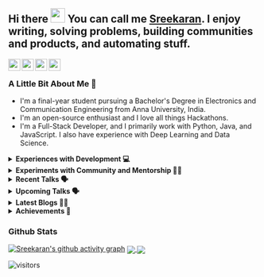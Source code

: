 <!--
**sreekaransrinath/sreekaransrinath** is a ✨ _special_ ✨ repository because its `README.md` (this file) appears on your GitHub profile.

Here are some ideas to get you started:

- 🔭 I’m currently working on ...
- 🌱 I’m currently learning ...
- 👯 I’m looking to collaborate on ...
- 🤔 I’m looking for help with ...
- 💬 Ask me about ...
- 📫 How to reach me: ...
- 😄 Pronouns: ...
- ⚡ Fun fact: ...
- 🌱 I’m currently learning ReactJS, and deep-diving into Deep Learning and Data Science
- 👯 I’m looking to collaborate on projects based on what I'm learning right now
- 🥅 2021 Goals: 
  - Grow my Twitter following and post regular, quality content ([@sk4rn][twitter] ;));
  - Contribute more to Open Source projects;
  - Learn Julia and Golang; 
  - Land my first job; 
  - Get into the MLH Fellowship;
  - Build a habit of blogging, on Hashnode;
- 🔭 I’m currently working on an easy-to-use Content Delivery System
- 😄 Pronouns: He / him
- 📫 How to reach me: I'm most active on Twitter, you can reach me there (feel free to connect on LinkedIn or shoot me an email as well!)
- 👯 I’m looking to collaborate on [Hackathons](https://devpost.com/hackathons). If you like my profile, feel free to get in touch with me!
- ### Connect with me:
[<img align="left" alt="Twitter" src="https://img.shields.io/twitter/follow/sk4rn?color=blue&label=%40sk4rn&logo=twitter&style=for-the-badge"/>][twitter]
[<img align="left" alt="Website" src="https://img.shields.io/website?down_color=red&down_message=offline&style=for-the-badge&up_message=online&url=https%3A%2F%2Fsreekaransrinath.github.io"/>][website]
[<img align="left" alt="Discord" src="https://img.shields.io/discord/384024830988648450?color=blue&label=Discord&logo=discord&style=for-the-badge"/>][discord]
[<img align="left" alt="LinkedIn" src="https://img.shields.io/badge/LinkedIn-0077B5?style=for-the-badge&logo=linkedin&logoColor=white"/>][linkedin]
-->

## Hi there <img src="https://github.com/TheDudeThatCode/TheDudeThatCode/blob/master/Assets/Hi.gif" width="29px"> You can call me [Sreekaran][website]. I enjoy writing, solving problems, building communities and products, and automating stuff.
<a href="https://twitter.com/sk4rn/">
  <img align="left" width="24px" src="https://cdn.jsdelivr.net/npm/ionicons@5.5.1/dist/ionicons/svg/logo-twitter.svg" style="color:#007bff !important"/>
</a>
<a href="https://skrn.ml">
  <img align="left" width="24px" src="https://cdn.jsdelivr.net/npm/ionicons@5.5.1/dist/ionicons/svg/planet-outline.svg" style="color:#007bff !important"/>
</a>
<a href="https://linkedin.com/in/sreekaran-srinath">
  <img align="left" width="24px" src="https://cdn.jsdelivr.net/npm/ionicons@5.5.1/dist/ionicons/svg/logo-linkedin.svg" style="color:#007bff !important"/>
</a>
<a href="mailto:sreekaran.srinath@gmail.com">
  <img align="left" width="24px" src="https://cdn.jsdelivr.net/npm/ionicons@5.5.1/dist/ionicons/svg/send-outline.svg" style="color:#007bff !important"/>
</a>
<br>

### A Little Bit About Me 📎
- I'm a final-year student pursuing a Bachelor's Degree in Electronics and Communication Engineering from Anna University, India.
- I'm an open-source enthusiast and I love all things Hackathons.
- I'm a Full-Stack Developer, and I primarily work with Python, Java, and JavaScript. I also have experience with Deep Learning and Data Science.

<details>
  <summary><b>Experiences with Development 💻</b></summary>
<br>
<ul> 
  <li> Software Product Engineer and Data Analyst Intern at [SPI Edge](https://linkedin.com/company/spi-edge) - Designed & implemented an end-to-end system to monitor & analyze habit formation using atomic habit principles & deployed the app to over 200 employees, resulting in a 50% increase in employee habit streaks. Developed a dashboard to track, analyze, & present metrics in real-time. 
  <li> Software Engineer Intern at [RoloCRM](https://rolocrm.in) - Designed, developed, tested, and deployed a system to automate lead generation and scheduling of more than 50,000 email campaigns using Python and Sendy. Reduced effort to send out campaigns by 85% & saved nearly 5000 people-hours. 
  <li> Software Engineer Intern at [Serendip](https://serendip.co) - Redesigned and built a website, which serves as the primary point of contact with consumers from scratch, and gained experience in Figma, Canva, and SEO Optimization. Contributed to their app’s codebase in React Native. 
  <li> Head of Web Development at Pranav 2019, a national-level technical symposium.
</ul>
</details>

<details>
  <summary><b>Experiments with Community and Mentorship 🙌🏼</b></summary>
<br>
  <ul>
    <li> Mentor & Judge at [Major League Hacking](https://mlh.io) - Mentored students and judged submissions at MLH-hosted events.
    <li> Hackathon Ambassador at [AngelHack](https://angelhack.com).
    <li> Data Science Bootcamp Mentor at [Data Inspired Young Analysts](https://diya-research.org) - Mentored a batch of ~10 students towards learning from scratch Python and the basics of data science in the space of a month-long winter bootcamp, with the goal of building a loan application classifier.
    <li> Co-Lead of Incubation at [SPI Edge](https://linkedin.com/company/spi-edge) - Oversaw, led, and mentored 15 hackathon-winning teams in turning their projects into potential start-ups.
    <li> Mentor/Judge at 30+ [hackathons](https://skrn.ml/#Hackathons), including [MakeHarvard](https://makeharvard.io), [TAMUhack](https://tamuhack.com), [HackDavis](https://hackdavis.io), [SF Hacks](https://sfhacks.io).
    <li> Project Co-ordinator (Hackathons and Events) at Madras HackerSpace - Organized a hackathon themed around fundraising platforms. Conducted workshops and talks centered around helping newbie programmers.
    <li> Mentor at [Harvard CS50's 2021 Seminars](https://cs50.harvard.edu/).
    <li> Event Co-ordinator (Hackathon and Coding Challenge) at Pranav 2019 - Organized, coordinated, designed questions and tests, and pulled off the Code Mantra at Pranav 2019, a national level technical symposium, which saw a total of over 500 participants.
    <li> Mentor at [DevScript Winter of Code](https://devscript.tech) - Mentored students in DevScript Winter of Code to contribute to open-source projects.
  </ul>
</details>

<details>
  <summary><b>Recent Talks 🗣️</b></summary>
<br>
  <ul>
<li> [Growing With Open-Source with Matt Rickard](https://twitter.com/sk4rn)
<li> [Building a great Resume as a Student in STEM](https://www.youtube.com/watch?v=d8Q8hnMk_U8)
<li> [Building a Social Profile as a Developer](https://youtu.be/iL9oDsmSE_g)
<li> [Leveraging Communities as a Student Dev](https://youtu.be/ZwP-BWEUTDo)
<li> Apart from these, I go on [Twitter Spaces](https://twitter.com/sk4rn) every week to talk about all things tech, hackathons, open-source, and community.
  </ul>
</details>

<details>
  <summary><b>Upcoming Talks 🗣️</b></summary>
<br>
  <ul>
<li> [Hackathons + the Devfolio & Foldbank Story with Shakti Goap](https://twitter.com/sk4rn)
<li> [The Tenreads Story + Working at Gojek Tech with Gokul Nath Sridhar](https://twitter.com/sk4rn)
  </ul>
</details>

<details>
  <summary><b>Latest Blogs ✍🏼</b></summary>
<br>
  <ul>
<li> [Hackathons 101](https://blog.skrn.ml/hackathons-101)
  </ul>
</details>

<details>
  <summary><b>Achievements 🚀</b></summary>
<br>
  <ul>
<li> #3 Worldwide among 65,000+ Hackers at [Major League Hacking](https://mlh.io)'s [Local Hack Day: Build](https://localhackday.mlh.io).
<li> #1 of 4500+ teams, [Wonsulting Project 2020](https://wonsulting.com/project-2020) (Wonsuting4WorldLiteracy - raised >COL$3.5M for education of disadvantaged children in Colombia).
<li> Winner (out of 100+ teams), [MLH](https://mlh.io)'s [Impractical Hackers](https://organize.mlh.io/participants/events/6397-impractical-hackers) Hackathon.
<li> Winner (out of 100+ teams), [MLH](https://mlh.io)'s [CorgiHacks](https://organize.mlh.io/participants/events/6531-corgihacks) Hackathon.
<li> #1 (out of 120 submissions), E^3 (intra-uni hackathon).
  </ul>
</details>

### Github Stats
[![Sreekaran's github activity graph](https://activity-graph.herokuapp.com/graph?username=sreekaransrinath&theme=xcode)](https://git.io/sreekaran)
<a href="">
  <img align="center" src="https://github-readme-stats.vercel.app/api?username=sreekaransrinath&count_private=true&include_all_commits=true&show_icons=true&title_color=007bff&text_color=e7e7e7&icon_color=007bff&bg_color=171c28" />
</a>
<a href="">
  <img align="center" src="https://github-readme-stats.vercel.app/api/top-langs/?username=sreekaransrinath&layout=compact&title_color=007bff&text_color=e7e7e7&icon_color=007bff&bg_color=171c28" />
</a>

<!-- ![Karan's Github stats](https://github-readme-stats.vercel.app/api?username=sreekaransrinath&count_private=true&include_all_commits=true&show_icons=true&title_color=007bff&text_color=e7e7e7&icon_color=007bff&bg_color=171c28)

![Top Langs](https://github-readme-stats.vercel.app/api/top-langs/?username=sreekaransrinath&layout=compact&title_color=007bff&text_color=e7e7e7&icon_color=007bff&bg_color=171c28) -->

[website]: https://sreekaransrinath.github.io
[twitter]: https://twitter.com/sk4rn
[linkedin]: https://linkedin.com/in/sreekaran-srinath
[medium]: https://medium.com/@sreekaransrinath
[dev.to]: https://dev.to/sreekaransrinath
[discord]: https://discord.gg/UHjrpmAsnY

[<img align="left" alt="visitors" src="https://visitor-badge.glitch.me/badge?page_id=sreekaransrinath.sreekaransrinath"/>][website]
